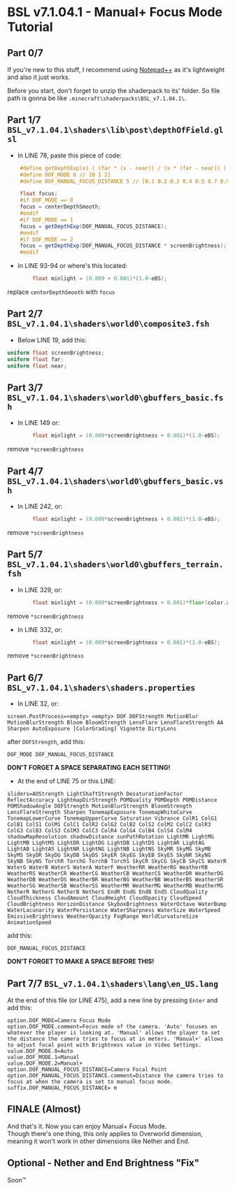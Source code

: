 # BSL v7.1.04.1 - Manual+ Focus Mode Tutorial
## Part 0/7
If you're new to this stuff, I recommend using [Notepad++](https://notepad-plus-plus.org/) as it's lightweight and also it just works.  
  
Before you start, don't forget to unzip the shaderpack to its' folder. So file path is gonna be like `.minecraft\shaderpacks\BSL_v7.1.04.1\`.
## Part 1/7  `BSL_v7.1.04.1\shaders\lib\post\depthOfField.glsl`
* In LINE 78, paste this piece of code:
```glsl
    #define getDepthExp(x) ( (far * (x - near)) / (x * (far - near)) )
    #define DOF_MODE 0 // [0 1 2]
    #define DOF_MANUAL_FOCUS_DISTANCE 5 // [0.1 0.2 0.3 0.4 0.5 0.7 0.9 1 1.1 1.2 1.3 1.4 1.5 1.6 1.8 1.9 2 2.1 2.2 2.3 2.4 2.5 2.6 2.7 2.8 2.9 3 4 5 6 7 8 9 10 12 14 16 24 32 40 48 56 64 72 80 88 96 104 112 120 128 136 144 152 160 168 176 184 192 200 208 216 224 232 240 248 256]

    float focus;
    #if DOF_MODE == 0
    focus = centerDepthSmooth;
    #endif
    #if DOF_MODE == 1
    focus = getDepthExp(DOF_MANUAL_FOCUS_DISTANCE);
    #endif
    #if DOF_MODE == 2
    focus = getDepthExp(DOF_MANUAL_FOCUS_DISTANCE * screenBrightness);
    #endif
```
* In LINE 93-94 or where's this located:
```glsl
        float minlight = (0.009 + 0.001)*(1.0-eBS);
```
replace `centerDepthSmooth` with `focus`
## Part 2/7  `BSL_v7.1.04.1\shaders\world0\composite3.fsh`
* Below LINE 19, add this:
```glsl
uniform float screenBrightness;
uniform float far;
uniform float near;
```
## Part 3/7  `BSL_v7.1.04.1\shaders\world0\gbuffers_basic.fsh`
* In LINE 149 or:
```glsl
		float minlight = (0.009*screenBrightness + 0.001)*(1.0-eBS);
```
remove `*screenBrightness`
## Part 4/7  `BSL_v7.1.04.1\shaders\world0\gbuffers_basic.vsh`
* In LINE 242, or:
```glsl
		float minlight = (0.009*screenBrightness + 0.001)*(1.0-eBS);
```
remove `*screenBrightness`
## Part 5/7  `BSL_v7.1.04.1\shaders\world0\gbuffers_terrain.fsh`
* In LINE 329, or:
```glsl
		float minlight = (0.009*screenBrightness + 0.001)*floor(color.a*4.0+0.999)/4.0*(1.0-eBS);
```
remove `*screenBrightness`
* In LINE 332, or:
```glsl
		float minlight = (0.009*screenBrightness + 0.001)*(1.0-eBS);
```
remove `*screenBrightness`
## Part 6/7  `BSL_v7.1.04.1\shaders\shaders.properties`
* In LINE 32, or:
```properties
screen.PostProcess=<empty> <empty> DOF DOFStrength MotionBlur MotionBlurStrength Bloom BloomStrength LensFlare LensFlareStrength AA Sharpen AutoExposure [ColorGrading] Vignette DirtyLens
```
after `DOFStrength`, add this:
```
DOF_MODE DOF_MANUAL_FOCUS_DISTANCE
```
**DON'T FORGET A SPACE SEPARATING EACH SETTING!**
* At the end of LINE 75 or this LINE:
```properties
sliders=AOStrength LightShaftStrength DesaturationFactor ReflectAccuracy LightmapDirStrength POMQuality POMDepth POMDistance POMShadowAngle DOFStrength MotionBlurStrength BloomStrength LensFlareStrength Sharpen TonemapExposure TonemapWhiteCurve TonemapLowerCurve TonemapUpperCurve Saturation Vibrance ColR1 ColG1 ColB1 ColS1 ColM1 ColC1 ColR2 ColG2 ColB2 ColS2 ColM2 ColC2 ColR3 ColG3 ColB3 ColS3 ColM3 ColC3 ColR4 ColG4 ColB4 ColS4 ColM4 shadowMapResolution shadowDistance sunPathRotation LightMR LightMG LightMB LightMS LightDR LightDG LightDB LightDS LightAR LightAG LightAB LightAS LightNR LightNG LightNB LightNS SkyMR SkyMG SkyMB SkyMS SkyDR SkyDG SkyDB SkyDS SkyER SkyEG SkyEB SkyES SkyNR SkyNG SkyNB SkyNS TorchR TorchG TorchB TorchS SkyCR SkyCG SkyCB SkyCS WaterR WaterG WaterB WaterS WaterA WaterF WeatherRR WeatherRG WeatherRB WeatherRS WeatherCR WeatherCG WeatherCB WeatherCS WeatherDR WeatherDG WeatherDB WeatherDS WeatherBR WeatherBG WeatherBB WeatherBS WeatherSR WeatherSG WeatherSB WeatherSS WeatherMR WeatherMG WeatherMB WeatherMS NetherR NetherG NetherB NetherS EndR EndG EndB EndS CloudQuality CloudThickness CloudAmount CloudHeight CloudOpacity CloudSpeed CloudBrightness HorizonDistance SkyboxBrightness WaterOctave WaterBump WaterLacunarity WaterPersistance WaterSharpness WaterSize WaterSpeed EmissiveBrightness WeatherOpacity FogRange WorldCurvatureSize AnimationSpeed
```
add this:
```
DOF_MANUAL_FOCUS_DISTANCE
```
**DON'T FORGET TO MAKE A SPACE BEFORE THIS!**
## Part 7/7  `BSL_v7.1.04.1\shaders\lang\en_US.lang`
At the end of this file (or LINE 475), add a new line by pressing `Enter` and add this:
```properties
option.DOF_MODE=Camera Focus Mode
option.DOF_MODE.comment=Focus mode of the camera. 'Auto' focuses on whatever the player is looking at. 'Manual' allows the player to set the distance the camera tries to focus at in meters. 'Manual+' allows to adjust focal point with Brightness value in Video Settings.
value.DOF_MODE.0=Auto
value.DOF_MODE.1=Manual
value.DOF_MODE.2=Manual+
option.DOF_MANUAL_FOCUS_DISTANCE=Camera Focal Point
option.DOF_MANUAL_FOCUS_DISTANCE.comment=Distance the camera tries to focus at when the camera is set to manual focus mode.
suffix.DOF_MANUAL_FOCUS_DISTANCE= m
```

## FINALE (Almost)
And that's it. Now you can enjoy Manual+ Focus Mode.  
Though there's one thing, this only applies to Overworld dimension, meaning it won't work in other dimensions like Nether and End.

## Optional - Nether and End Brightness "Fix"
Soon™️